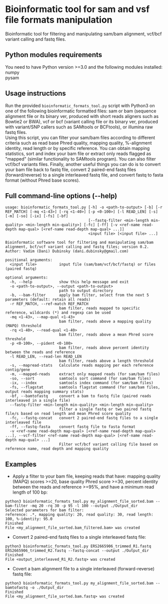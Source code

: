 # Bioinformatic tool for sam and vsf file formats manipulation
Bioinformatic tool for filtering and manipulating sam/bam alignment, vcf/bcf variant calling and fastq files.

## Python modules requirements
You need to have Python version >=3.0 and the following modules installed:
<br/>numpy
<br/>pysam

## Usage instructions
Run the provided `bioinformatic_formats_tool.py` script with Python3 on one of the following bioinformatic formatted files: sam or bam (sequence alignment file or its binary ver, produced with short reads aligners such as Bowtie2 or BWA), vcf or bcf (variant calling file or its binary ver, produced with variant/SNP callers such as SAMtools or BCFtools), or illumina raw fastq files.<br/>
Using this script, you can filter your sam/bam files according to different criteria such as read base Phred quality, mapping quality, %-alignment identity, read length or by specific reference. You can obtain mapping statistics, sort and index your bam file or extract only reads flagged as "mapped" (similar functionality to SAMtools program). You can also filter vcf/bcf variants files. Finally, another useful things you can do is to convert your bam file back to fastq file, convert 2 paired-end fastq files (forward/reverse) to a single interleaved fastq file, and convert fastq to fasta format (without Phred base scores).

## Full command-line options (--help)
```
usage: bioinformatic_formats_tool.py [-h] -o <path-to-output> [-b] [-r REF_MATCH] [-mq <1-43>] [-rq <1-40>] [-p <0-100>] [-l READ_LEN] [-s] [-m] [-so] [-ix] [-fs] [-bf]
                                     [--fastq-filter <min-length min-quality> <min-length min-quality>] [-fc] [-ff] [-v <ref-name read-depth map-qual> [<ref-name read-depth map-qual> ...]]
                                     <input file> [<input file> ...]

Bioinformatic software tool for filtering and manipulating sam/bam alignment, bcf/vcf variant calling and fastq files; version 0.2. Author: Vadim (Dani) Dubinsky (dani.dubinsky@gmail.com)

positional arguments:
  <input file>          input file (sam/bam/vcf/bcf/fastq) or files (paired fastq)

optional arguments:
  -h, --help            show this help message and exit
  -o <path-to-output>, --output <path-to-output>
                        path to output directory
  -b, --bam-filter      apply bam filter, select from the next 5 parameters (default: retain all reads)
  -r REF_MATCH, --ref-match REF_MATCH
                        bam filter, reads mapped to specific reference, wildcards (*) and regexp can be used
  -mq <1-43>, --map-qual <1-43>
                        bam filter, reads above a mapping quality (MAPQ) threshold
  -rq <1-40>, --read-qual <1-40>
                        bam filter, reads above a mean Phred score threshold
  -p <0-100>, --pident <0-100>
                        bam filter, reads above percent identity between the reads and reference
  -l READ_LEN, --read-len READ_LEN
                        bam filter, reads above a length threshold
  -s, --mapread-stats   Calculate reads mapping per each reference contig/gene
  -m, --mapped-reads    extract only mapped reads (for sam/bam files)
  -so, --sort           samtools sort command (for sam/bam files)
  -ix, --index          samtools index command (for sam/bam files)
  -fs, --flagstat       samtools flagstat command (for sam/bam files, output reads mapping summary stats)
  -bf, --bamtofastq     convert a bam to fastq file (paired reads interleaved in a single file)
  --fastq-filter <min-length min-quality> <min-length min-quality>
                        filter a single fastq or two paired fastq file/s based on read length and mean Phred score quality
  -fc, --fastq-concat   convert 2 paired-end fastq files to a single interleaved file
  -ff, --fastq-fasta    convert fastq file to fasta format
  -v <ref-name read-depth map-qual> [<ref-name read-depth map-qual> ...], --vcf-filter <ref-name read-depth map-qual> [<ref-name read-depth map-qual> ...]
                        Filter vcf/bcf variant calling file based on reference name, read depth and mapping quality
```

## Examples
* Apply a filter to your bam file, keeping reads that have: mapping quality (MAPQ) scores >=20, base quality Phred score >=30, percent identity between the reads and reference >=95%, and have a minimum read length of 100 bp:
```
python3 bioinformatic_formats_tool.py my_alignment_file_sorted.bam --bam-filter -mq 20 -rq 30 -p 95 -l 100 --output ./Output_dir
Selected parameters for bam filter:
reference: .*, mapping quality: 20, read quality: 30, read length: 100, %-identity: 95.0
Finished
File <my_alignment_file_sorted.bam_filtered.bam> was created
```
* Convert 2 paired-end fastq files to a single interleaved fastq file:
```
python3 bioinformatic_formats_tool.py ERS2665906_trimmed_R1.fastq ERS2665906_trimmed_R2.fastq --fastq-concat --output ./Output_dir
Finished
File <output_interleaved_R1_R2.fastq> was created
```
* Covert a bam alignment file to a single interleaved (forward-reverse) fastq file:
```
python3 bioinformatic_formats_tool.py my_alignment_file_sorted.bam --bamtofastq -o ./Output_dir
Finished
File <my_alignment_file_sorted.bam.fastq> was created
```

